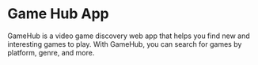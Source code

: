 # Game Hub App



GameHub is a video game discovery web app that helps you find new and interesting games to play. With GameHub, you can search for games by platform, genre, and more.
